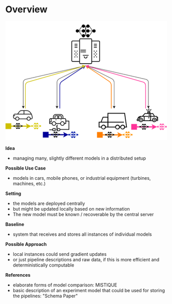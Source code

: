 # Overview

![alt text](images/distributed-models.png "idea")

**Idea**
- managing many, slightly different models in a distributed setup

**Possible Use Case**
- models in cars, mobile phones, or industrial equipment (turbines, machines, etc.)

**Setting**
- the models are deployed centrally
- but might be updated locally based on new information
- The new model must be known / recoverable by the central server

**Baseline** 
- system that receives and stores all instances of individual models

**Possible Approach**
- local instances could send gradient updates 
- or just pipeline descriptions and raw data, if this is more efficient and deterministically computable

**References**
- elaborate forms of model comparison: MISTIQUE
- basic description of an experiment model that could be used for storing the pipelines: "Schema Paper"
	

        


 

